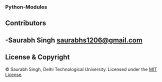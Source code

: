 ### Python-Modules
## Contributors
-Saurabh Singh <saurabhs1206@gmail.com>
---
## License & Copyright
© Saurabh Singh, Delhi Technological University.
Licensed under the [MIT License](LICENSE).



